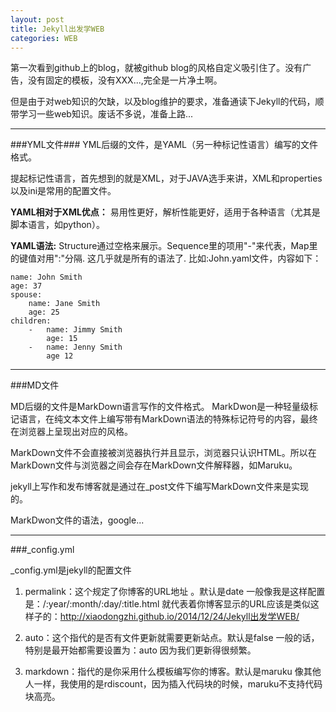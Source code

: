 ```yaml
---
layout: post
title: Jekyll出发学WEB
categories: WEB
---
```


第一次看到github上的blog，就被github blog的风格自定义吸引住了。没有广告，没有固定的模板，没有XXX...,完全是一片净土啊。

但是由于对web知识的欠缺，以及blog维护的要求，准备通读下Jekyll的代码，顺带学习一些web知识。废话不多说，准备上路...

---
###YML文件###
YML后缀的文件，是YAML（另一种标记性语言）编写的文件格式。

提起标记性语言，首先想到的就是XML，对于JAVA选手来讲，XML和properties以及ini是常用的配置文件。

**YAML相对于XML优点：**
易用性更好，解析性能更好，适用于各种语言（尤其是脚本语言，如python）。

**YAML语法:**
Structure通过空格来展示。Sequence里的项用"-"来代表，Map里的键值对用":"分隔.
这几乎就是所有的语法了.
比如:John.yaml文件，内容如下：

	name: John Smith
	age: 37
	spouse:
	    name: Jane Smith
	    age: 25
	children:
	    -   name: Jimmy Smith
	        age: 15
	    -   name: Jenny Smith
	        age 12

---
###MD文件 

MD后缀的文件是MarkDown语言写作的文件格式。
MarkDwon是一种轻量级标记语言，在纯文本文件上编写带有MarkDown语法的特殊标记符号的内容，最终在浏览器上呈现出对应的风格。

MarkDown文件不会直接被浏览器执行并且显示，浏览器只认识HTML。所以在MarkDown文件与浏览器之间会存在MarkDown文件解释器，如Maruku。

jekyll上写作和发布博客就是通过在_post文件下编写MarkDown文件来是实现的。

MarkDwon文件的语法，google...


---
###_config.yml 

_config.yml是jekyll的配置文件



1. permalink：这个规定了你博客的URL地址 。默认是date
一般像我是这样配置是：/:year/:month/:day/:title.html
就代表着你博客显示的URL应该是类似这样子的：http://xiaodongzhi.github.io/2014/12/24/Jekyll出发学WEB/


1. auto：这个指代的是否有文件更新就需要更新站点。默认是false
一般的话，特别是最开始都需要设置为：auto 因为我们更新得很频繁。


1. markdown：指代的是你采用什么模板编写你的博客。默认是maruku
像其他人一样，我使用的是rdiscount，因为插入代码块的时候，maruku不支持代码块高亮。

